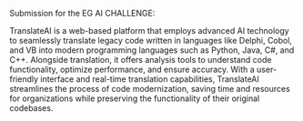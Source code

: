 Submission for the EG AI CHALLENGE:

TranslateAI is a web-based platform that employs advanced AI technology to seamlessly translate legacy code written in languages like Delphi, Cobol, and VB into modern programming languages such as Python, Java, C#, and C++. Alongside translation, it offers analysis tools to understand code functionality, optimize performance, and ensure accuracy. With a user-friendly interface and real-time translation capabilities, TranslateAI streamlines the process of code modernization, saving time and resources for organizations while preserving the functionality of their original codebases.
